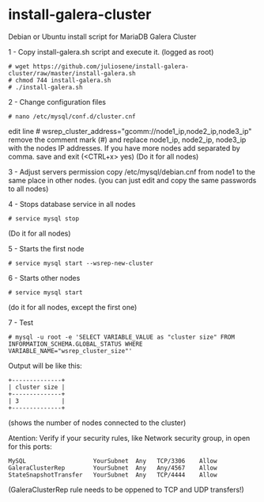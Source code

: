 # install-galera-cluster
Debian or Ubuntu install script for MariaDB Galera Cluster

1 - Copy install-galera.sh script and execute it.
(logged as root)
```
# wget https://github.com/juliosene/install-galera-cluster/raw/master/install-galera.sh
# chmod 744 install-galera.sh
# ./install-galera.sh
```

2 - Change configuration files
```
# nano /etc/mysql/conf.d/cluster.cnf
```
edit line 
\# wsrep_cluster_address="gcomm://node1_ip,node2_ip,node3_ip"
remove the comment mark (\#) and replace node1_ip, node2_ip, node3_ip with the nodes IP addresses. If you have more nodes add separated by comma.
save and exit (<CTRL+x> yes) 
(Do it for all nodes)

3 - Adjust servers permission
copy /etc/mysql/debian.cnf from node1 to the same place in other nodes. (you can just edit and copy the same passwords to all nodes)

4 - Stops database service in all nodes
```
# service mysql stop
```
(Do it for all nodes)

5 - Starts the first node
```
# service mysql start --wsrep-new-cluster
```

6 - Starts other nodes
```
# service mysql start
```
(do it for all nodes, except the first one)

7 - Test
```
# mysql -u root -e 'SELECT VARIABLE_VALUE as "cluster size" FROM INFORMATION_SCHEMA.GLOBAL_STATUS WHERE VARIABLE_NAME="wsrep_cluster_size"'
```
Output will be like this:
```
+--------------+
| cluster size |
+--------------+
| 3            |
+--------------+
```

(shows the number of nodes connected to the cluster)

Atention:
Verify if your security rules, like Network security group, in open for this ports:
```
MySQL                   YourSubnet  Any   TCP/3306    Allow
GaleraClusterRep        YourSubnet  Any   Any/4567    Allow
StateSnapshotTransfer   YourSubnet  Any   TCP/4444    Allow
```

(GaleraClusterRep rule needs to be oppened to TCP and UDP transfers!)


